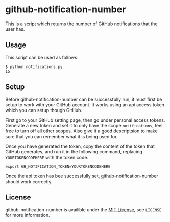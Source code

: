 # github-notification-number
This is a script which returns the number of GitHub notifications that the user has.

## Usage
This script can be used as follows:

```
$ python notifications.py
15
```

## Setup
Before github-notification-number can be successfully run, it must first be setup to work with your GitHub account. It works using an api access token which you can setup though GitHub.

First go to your GitHub setting page, then go under personal access tokens. Generate a new token and set it to only have the scope `notifications`, feel free to turn off all other scopes. Also give it a good descriptsion to make sure that you can remember what it is being used for.

Once you have generated the token, copy the content of the token that GitHub generates, and run it in the following command, replacing `YOURTOKENCODEHERE` with the token code.

```
export GH_NOTIFICATION_TOKEN=YOURTOKENCODEHERE
```

Once the api token has bee successfully set, github-notification-number should work correctly.

## License
github-notification-number is availible under the [MIT License](http://opensource.org/licenses/MIT), see `LICENSE` for more information.
